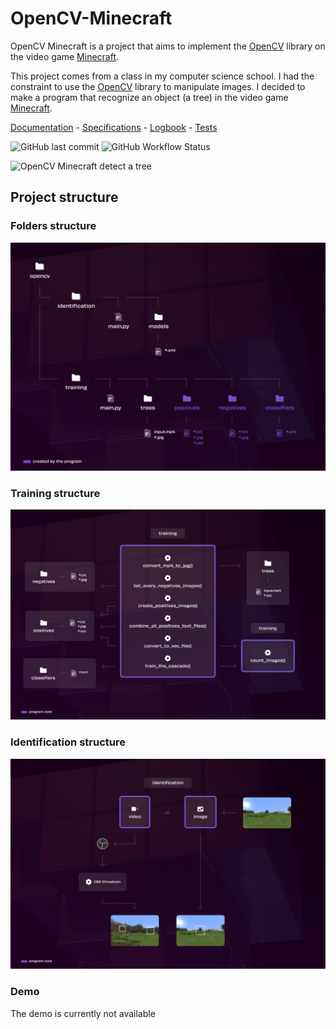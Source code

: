 # OpenCV-Minecraft

OpenCV Minecraft is a project that aims to implement the [OpenCV](https://opencv.org/) library on the video game [Minecraft](https://minecraft.net).

This project comes from a class in my computer science school. I had the constraint to use the [OpenCV](https://opencv.org/) library to manipulate images. I decided to make a program that recognize an object (a tree) in the video game [Minecraft](https://minecraft.net).

[Documentation](https://docs.google.com/document/d/1ZlGSsDPuxT4mZsVWNyLaHXwyhqtaB1yeLEhQfmHXU44/) - [Specifications](https://docs.google.com/document/d/16gqORb4RyFK7fazQYQEVmj3Tza6Dj3DeS2O0oK9XvYk) - [Logbook](https://docs.google.com/document/d/1k9WzRwKpsKyxoCAJc5K88qaNXDz-lVgYPyrLLRAM08Y) - [Tests](https://docs.google.com/spreadsheets/d/1yqtHY-9enwXeF4ifdlbH_UFQ6cw2AWDfth4iRuGq-Hw/edit?usp=sharing)

![GitHub last commit](https://img.shields.io/github/last-commit/JeremyMeissner/OpenCV-Minecraft) ![GitHub Workflow Status](https://img.shields.io/github/workflow/status/JeremyMeissner/OpenCV-Minecraft/CodeQL)

![OpenCV Minecraft detect a tree](.github/img/oaktree.gif)

## Project structure

### Folders structure

![OpenCV Minecraft detect a tree](.github/img/organization.png)

### Training structure

![OpenCV Minecraft detect a tree](.github/img/struct-training.png)

### Identification structure

![OpenCV Minecraft detect a tree](.github/img/struct-identification.png)

### Demo

The demo is currently not available
